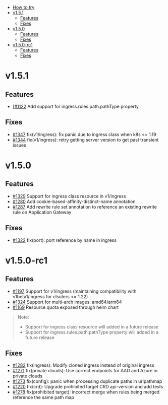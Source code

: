 - [How to try](#how-to-try)
- [v1.5.1](#v151)
  - [Features](#features)
  - [Fixes](#fixes)
- [v1.5.0](#v150)
  - [Features](#features)
  - [Fixes](#fixes)
- [v1.5.0-rc1](#v150-rc1)
  - [Features](#features-1)
  - [Fixes](#fixes-1)

# v1.5.1

## Features
*  [[#1122](https://github.com/Azure/application-gateway-kubernetes-ingress/pull/1346) Add support for ingress.rules.path.pathType property

## Fixes
* [#1347](https://github.com/Azure/application-gateway-kubernetes-ingress/pull/1347) fix(v1/ingress): fix panic due to ingress class when k8s <= 1.19
* [#1344](https://github.com/Azure/application-gateway-kubernetes-ingress/pull/1344) fix(v1/ingress): retry getting server version to get past transient issues

# v1.5.0

## Features
* [#1329](https://github.com/Azure/application-gateway-kubernetes-ingress/pull/1329) Support for ingress class resource in v1/ingress
* [#1280](https://github.com/Azure/application-gateway-kubernetes-ingress/pull/1280) Add cookie-based-affinity-distinct-name annotation
* [#1287](https://github.com/Azure/application-gateway-kubernetes-ingress/pull/1287) Add rewrite rule set annotation to reference an existing rewrite rule on Application Gateway

## Fixes
* [#1322](https://github.com/Azure/application-gateway-kubernetes-ingress/pull/1322) fix(port): port reference by name in ingress

# v1.5.0-rc1

## Features
* [#1197](https://github.com/Azure/application-gateway-kubernetes-ingress/pull/1197) Support for v1/ingress (maintaining compatibility with v1beta1/ingress for clsuters <= 1.22)
* [#1324](https://github.com/Azure/application-gateway-kubernetes-ingress/pull/1324) Support for multi-arch images: amd64/arm64
* [#1169](https://github.com/Azure/application-gateway-kubernetes-ingress/pull/1169) Resource quota exposed through helm chart
> Note:
>  * Support for ingress class resource will added in a future release
>  * Support for ingress.rules.path.pathType property will added in a future release

## Fixes
* [#1282](https://github.com/Azure/application-gateway-kubernetes-ingress/pull/1282) fix(ingress): Modify cloned ingress instead of original ingress
* [#1271](https://github.com/Azure/application-gateway-kubernetes-ingress/pull/1271) fix(private clouds): Use correct endpoints for AAD and Azure in private clouds
* [#1273](https://github.com/Azure/application-gateway-kubernetes-ingress/pull/1273) fix(config): panic when processing duplicate paths in urlpathmap
* [#1220](https://github.com/Azure/application-gateway-kubernetes-ingress/pull/1220) fix(crd): Upgrade prohibited target CRD api-version and add tests
* [#1278](https://github.com/Azure/application-gateway-kubernetes-ingress/pull/1278) fix(prohibited target): incorrect merge when rules being merged reference the same path map